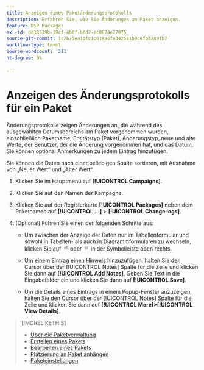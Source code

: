 ```yaml
---
title: Anzeigen eines Paketänderungsprotokolls
description: Erfahren Sie, wie Sie Änderungen am Paket anzeigen.
feature: DSP Packages
exl-id: dd33519b-19cf-4b6f-b6d2-ec0874e27075
source-git-commit: 1c2b75ea10fc1c619a6fa342581b9c8fb8289fb7
workflow-type: tm+mt
source-wordcount: '211'
ht-degree: 0%

---
```


# Anzeigen des Änderungsprotokolls für ein Paket

Änderungsprotokolle zeigen Änderungen an, die während des ausgewählten Datumsbereichs am Paket vorgenommen wurden, einschließlich Paketname, Entitätstyp (Paket), Änderungstyp, neue und alte Werte, der Benutzer, der die Änderung vorgenommen hat, und das Datum. Sie können optional Anmerkungen zu jedem Eintrag hinzufügen.

Sie können die Daten nach einer beliebigen Spalte sortieren, mit Ausnahme von „Neuer Wert“ und „Alter Wert“.

1. Klicken Sie im Hauptmenü auf **[!UICONTROL Campaigns]**.

1. Klicken Sie auf den Namen der Kampagne.

1. Klicken Sie auf der Registerkarte **[!UICONTROL Packages]** neben dem Paketnamen auf **[!UICONTROL ...]** > **[!UICONTROL Change logs]**.

1. (Optional) Führen Sie einen der folgenden Schritte aus:

   * Um zwischen der Anzeige der Daten nur im Tabellenformular und sowohl in Tabellen- als auch in Diagrammformularen zu wechseln, klicken Sie auf ![Tabellen- und Diagrammansicht](/help/dsp/assets/table-plus-chart-view.png "Tabelle und Diagrammansicht") oder ![Tabellenansicht](/help/dsp/assets/table-view.png "Tabellenansicht") in der Symbolleiste oben rechts.

   * Um einem Eintrag einen Hinweis hinzuzufügen, halten Sie den Cursor über der [!UICONTROL Notes] Spalte für die Zeile und klicken Sie dann auf **[!UICONTROL Add Notes]**. Geben Sie Text in die Eingabefelder ein und klicken Sie dann auf **[!UICONTROL Save]**.

   * Um die Details eines Eintrags in einem Popup-Fenster anzuzeigen, halten Sie den Cursor über der [!UICONTROL Notes] Spalte für die Zeile und klicken Sie dann auf **[!UICONTROL More]>[!UICONTROL View Details]**.

>[!MORELIKETHIS]
>
>* [Über die Paketverwaltung](package-about.md)
>* [Erstellen eines Pakets](package-create.md)
>* [Bearbeiten eines Pakets](package-edit.md)
>* [Platzierung an Paket anhängen](package-attach-placement.md)
>* [Paketeinstellungen](package-settings.md)
